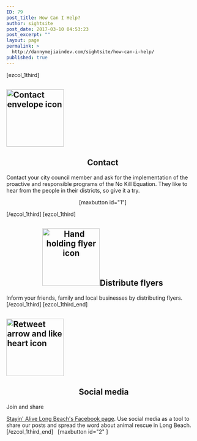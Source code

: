 ```yaml
---
ID: 79
post_title: How Can I Help?
author: sightsite
post_date: 2017-03-10 04:53:23
post_excerpt: ""
layout: page
permalink: >
  http://dannymejiaindev.com/sightsite/how-can-i-help/
published: true
---
```

[ezcol_1third] 
## <img class="wp-image-326 size-thumbnail aligncenter" src="http://dannymejiaindev.com/sightsite/wp-content/uploads/2017/04/contact-150x150.png" alt="Contact envelope icon" width="150" height="150" />

<h2 style="text-align: center;">
  Contact
</h2> Contact your city council member and ask for the implementation of the proactive and responsible programs of the No Kill Equation. They like to hear from the people in their districts, so give it a try. 

<p style="text-align: center;">
  [maxbutton id="1"]
</p> [/ezcol_1third] [ezcol_1third] 

<h2 style="text-align: center;">
  <img class="aligncenter wp-image-325 size-thumbnail" src="http://dannymejiaindev.com/sightsite/wp-content/uploads/2017/04/flyer-150x150.png" alt="Hand holding flyer icon" width="150" height="150" />Distribute flyers
</h2> Inform your friends, family and local businesses by distributing flyers. [/ezcol_1third] [ezcol_1third_end] 

## <img class="wp-image-338 size-thumbnail aligncenter" src="http://dannymejiaindev.com/sightsite/wp-content/uploads/2017/03/heart_retweet-150x150.png" alt="Retweet arrow and like heart icon" width="150" height="150" />

<h2 style="text-align: center;">
   Social media
</h2> Join and share 

[Stayin' Alive Long Beach's Facebook page][1]. Use social media as a tool to share our posts and spread the word about animal rescue in Long Beach. [/ezcol_1third_end]   [maxbutton id="2" ]

 [1]: http://www.facebook.com/StayinAliveLB